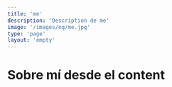 ```yaml
---
title: 'me'
description: 'Description de me'
image: '/images/og/me.jpg'
type: 'page'
layout: 'empty'
---
```


<div class='flex justify-center items-center min-h-dvh'>
  <h1>Sobre mí desde el content</h1>
</div>  